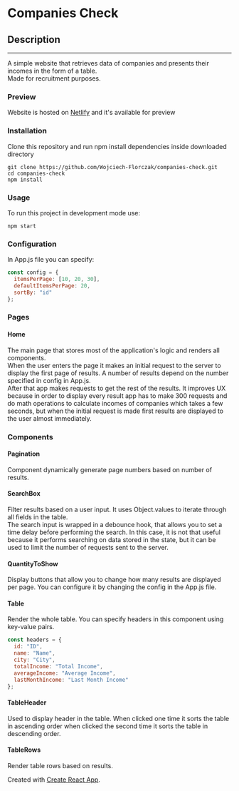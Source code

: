 # Companies Check
## Description
---
A simple website that retrieves data of companies and presents their incomes in the form of a table.  
Made for recruitment purposes.
### Preview
Website is hosted on [Netlify] and it's available for preview
### Installation
Clone this repository and  run npm install dependencies inside downloaded directory
```
git clone https://github.com/Wojciech-Florczak/companies-check.git
cd companies-check
npm install
```
### Usage
To run this project in development mode use:
```
npm start
``` 
### Configuration
In App.js file you can specify:
```javascript
const config = {
  itemsPerPage: [10, 20, 30],
  defaultItemsPerPage: 20,
  sortBy: "id"
};
```
### Pages
#### Home
The main page that stores most of the application's logic and renders all components.  
When the user enters the page it makes an initial request to the server to display the first page of results. A number of results depend on the number specified in config in App.js.  
After that app makes requests to get the rest of the results. It improves UX because in order to display every result app has to make 300 requests and do math operations to calculate incomes of companies which takes a few seconds, but when the initial request is made first results are displayed to the user almost immediately.

### Components

#### Pagination
Component dynamically generate page numbers based on number of results.

#### SearchBox
Filter results based on a user input. It uses Object.values to iterate through all fields in the table.  
The search input is wrapped in a debounce hook, that allows you to set a time delay before performing the search. In this case, it is not that useful because it performs searching on data stored in the state, but it can be used to limit the number of requests sent to the server.

#### QuantityToShow
Display buttons that allow you to change how many results are displayed per page.
You can configure it by changing the config in the App.js file.

#### Table
Render the whole table. You can specify headers in this component using key-value pairs.
```javascript
const headers = {
  id: "ID",
  name: "Name",
  city: "City",
  totalIncome: "Total Income",
  averageIncome: "Average Income",
  lastMonthIncome: "Last Month Income"
};

```

#### TableHeader
Used to display header in the table. When clicked one time it sorts the table in ascending order when clicked the second time it sorts the table in descending order.

#### TableRows
Render table rows based on results.


Created with [Create React App](https://github.com/facebook/create-react-app).

[Netlify]: https://stoic-lamport-fac389.netlify.com